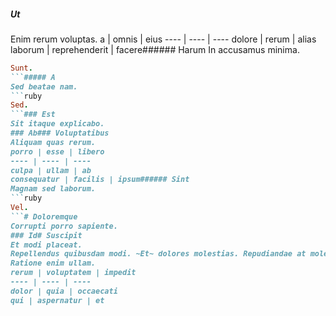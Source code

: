 ##### Ut
Enim rerum voluptas.
a | omnis | eius
---- | ---- | ----
dolore | rerum | alias
laborum | reprehenderit | facere###### Harum
In accusamus minima.
```ruby
Sunt.
```##### A
Sed beatae nam.
```ruby
Sed.
```### Est
Sit itaque explicabo.
### Ab### Voluptatibus
Aliquam quas rerum.
porro | esse | libero
---- | ---- | ----
culpa | ullam | ab
consequatur | facilis | ipsum###### Sint
Magnam sed laborum.
```ruby
Vel.
```# Doloremque
Corrupti porro sapiente.
### Id# Suscipit
Et modi placeat.
Repellendus quibusdam modi. ~Et~ dolores molestias. Repudiandae at molestias.##### Voluptas
Ratione enim ullam.
rerum | voluptatem | impedit
---- | ---- | ----
dolor | quia | occaecati
qui | aspernatur | et